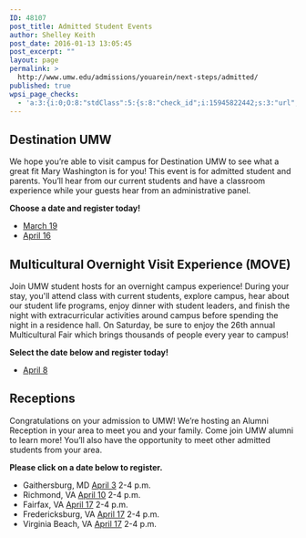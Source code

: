 ```yaml
---
ID: 48107
post_title: Admitted Student Events
author: Shelley Keith
post_date: 2016-01-13 13:05:45
post_excerpt: ""
layout: page
permalink: >
  http://www.umw.edu/admissions/youarein/next-steps/admitted/
published: true
wpsi_page_checks:
  - 'a:3:{i:0;O:8:"stdClass":5:{s:8:"check_id";i:15945822442;s:3:"url";s:59:"http://www.umw.edu/admissions/youarein/next-steps/admitted/";s:6:"status";s:8:"checking";s:6:"_links";O:8:"stdClass":1:{s:9:"pagecheck";s:65:"https://api.siteimprove.com/v1/sites/448702/pagecheck/15945822442";}s:4:"time";i:1457979041;}i:1;O:8:"stdClass":5:{s:8:"check_id";i:15945822442;s:3:"url";s:59:"http://www.umw.edu/admissions/youarein/next-steps/admitted/";s:6:"status";s:8:"checking";s:6:"_links";O:8:"stdClass":1:{s:9:"pagecheck";s:65:"https://api.siteimprove.com/v1/sites/448702/pagecheck/15945822442";}s:4:"time";i:1457550087;}i:2;O:8:"stdClass":5:{s:8:"check_id";i:15945822442;s:3:"url";s:59:"http://www.umw.edu/admissions/youarein/next-steps/admitted/";s:6:"status";s:8:"checking";s:6:"_links";O:8:"stdClass":1:{s:9:"pagecheck";s:65:"https://api.siteimprove.com/v1/sites/448702/pagecheck/15945822442";}s:4:"time";i:1457374573;}}'
---
```

<h2>Destination UMW</h2>
We hope you’re able to visit campus for Destination UMW to see what a great fit Mary Washington is for you! This event is for admitted student and parents. You’ll hear from our current students and have a classroom experience while your guests hear from an administrative panel.

<strong>Choose a date and register today!</strong>
<ul>
	<li><a href="https://umw.askadmissions.net/Portal/EI/ViewDetails?gid=623577eb43a72c73fe4cfa9bf96c12a4e464cf" target="_blank" rel="nofollow">March 19</a></li>
	<li><a href="https://umw.askadmissions.net/Portal/EI/ViewDetails?gid=6235778ef402bf3d684a4fa69cd91eaabd87f8" target="_blank" rel="nofollow">April 16</a></li>
</ul>
<h2>Multicultural Overnight Visit Experience (MOVE)</h2>
Join UMW student hosts for an overnight campus experience! During your stay, you'll attend class with current students, explore campus, hear about our student life programs, enjoy dinner with student leaders, and finish the night with extracurricular activities around campus before spending the night in a residence hall. On Saturday, be sure to enjoy the 26th annual Multicultural Fair which brings thousands of people every year to campus!

<strong>Select the date below and register today!</strong>
<ul>
	<li><a href="https://umw.askadmissions.net/Portal/EI/ViewDetails?gid=6235777e90b589d8794cc1915c148cba78140a" target="_blank" rel="nofollow">April 8</a></li>
</ul>
<h2>Receptions</h2>
Congratulations on your admission to UMW! We’re hosting an Alumni Reception in your area to meet you and your family. Come join UMW alumni to learn more! You’ll also have the opportunity to meet other admitted students from your area.

<strong>Please click on a date below to register.</strong>
<ul>
	<li>Gaithersburg, MD
<a href="https://umw.askadmissions.net/Portal/EI/ViewDetails?gid=623577d0f77f5b5ebf4e79a1343533e6134c43">April 3</a>
2-4 p.m.</li>
	<li>Richmond, VA
<a href="https://umw.askadmissions.net/Portal/EI/ViewDetails?gid=623577f3fbc13106954328a2d61689578233e1">April 10</a>
2-4 p.m.</li>
	<li>Fairfax, VA
<a href="https://umw.askadmissions.net/Portal/EI/ViewDetails?gid=6235778d090b3aeb53416bb908fa921f01ac31" target="_blank" rel="nofollow">April 17</a>
2-4 p.m.</li>
	<li>Fredericksburg, VA
<a href="https://umw.askadmissions.net/Portal/EI/ViewDetails?gid=6235779a958f72bfed4c39bb48f882479673ff" target="_blank" rel="nofollow">April 17</a>
2-4 p.m.</li>
	<li>Virginia Beach, VA
<a href="https://umw.askadmissions.net/Portal/EI/ViewDetails?gid=62357779b55f9609a940008349314294f2b90a" target="_blank" rel="nofollow">April 17</a>
2-4 p.m.</li>
</ul>